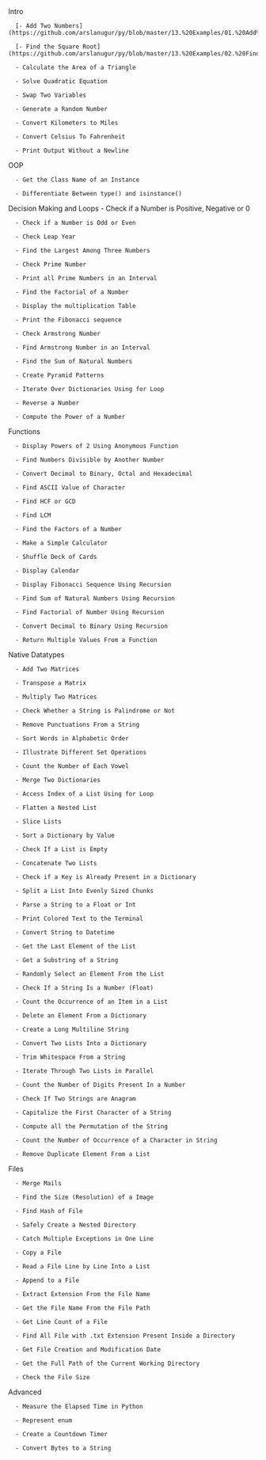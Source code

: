 Intro

      [- Add Two Numbers](https://github.com/arslanugur/py/blob/master/13.%20Examples/01.%20Add%20Two%20Numbers.py)
      
      [- Find the Square Root](https://github.com/arslanugur/py/blob/master/13.%20Examples/02.%20Find%20the%20Square%20Root.py)
      
      - Calculate the Area of a Triangle
      
      - Solve Quadratic Equation
      
      - Swap Two Variables
      
      - Generate a Random Number
      
      - Convert Kilometers to Miles
      
      - Convert Celsius To Fahrenheit
      
      - Print Output Without a Newline
      


OOP

      - Get the Class Name of an Instance
      
      - Differentiate Between type() and isinstance()


Decision Making and Loops
      - Check if a Number is Positive, Negative or 0
      
      - Check if a Number is Odd or Even
      
      - Check Leap Year
      
      - Find the Largest Among Three Numbers
      
      - Check Prime Number
      
      - Print all Prime Numbers in an Interval
      
      - Find the Factorial of a Number
      
      - Display the multiplication Table
      
      - Print the Fibonacci sequence
      
      - Check Armstrong Number
      
      - Find Armstrong Number in an Interval
      
      - Find the Sum of Natural Numbers
      
      - Create Pyramid Patterns
      
      - Iterate Over Dictionaries Using for Loop
      
      - Reverse a Number
      
      - Compute the Power of a Number
      


Functions

      - Display Powers of 2 Using Anonymous Function
      
      - Find Numbers Divisible by Another Number
      
      - Convert Decimal to Binary, Octal and Hexadecimal
      
      - Find ASCII Value of Character
      
      - Find HCF or GCD
      
      - Find LCM
      
      - Find the Factors of a Number
      
      - Make a Simple Calculator
      
      - Shuffle Deck of Cards
      
      - Display Calendar
      
      - Display Fibonacci Sequence Using Recursion
      
      - Find Sum of Natural Numbers Using Recursion
      
      - Find Factorial of Number Using Recursion
      
      - Convert Decimal to Binary Using Recursion
      
      - Return Multiple Values From a Function
      


Native Datatypes

      - Add Two Matrices
      
      - Transpose a Matrix
      
      - Multiply Two Matrices
      
      - Check Whether a String is Palindrome or Not
      
      - Remove Punctuations From a String
      
      - Sort Words in Alphabetic Order
      
      - Illustrate Different Set Operations
      
      - Count the Number of Each Vowel
      
      - Merge Two Dictionaries
      
      - Access Index of a List Using for Loop
      
      - Flatten a Nested List
      
      - Slice Lists
      
      - Sort a Dictionary by Value
      
      - Check If a List is Empty
      
      - Concatenate Two Lists
      
      - Check if a Key is Already Present in a Dictionary
      
      - Split a List Into Evenly Sized Chunks
      
      - Parse a String to a Float or Int
      
      - Print Colored Text to the Terminal
      
      - Convert String to Datetime
      
      - Get the Last Element of the List
      
      - Get a Substring of a String
      
      - Randomly Select an Element From the List
      
      - Check If a String Is a Number (Float)
      
      - Count the Occurrence of an Item in a List
      
      - Delete an Element From a Dictionary
      
      - Create a Long Multiline String
      
      - Convert Two Lists Into a Dictionary
      
      - Trim Whitespace From a String
      
      - Iterate Through Two Lists in Parallel
      
      - Count the Number of Digits Present In a Number
      
      - Check If Two Strings are Anagram
      
      - Capitalize the First Character of a String
      
      - Compute all the Permutation of the String
      
      - Count the Number of Occurrence of a Character in String
      
      - Remove Duplicate Element From a List
      


Files

      - Merge Mails
      
      - Find the Size (Resolution) of a Image
      
      - Find Hash of File
      
      - Safely Create a Nested Directory
      
      - Catch Multiple Exceptions in One Line
      
      - Copy a File
      
      - Read a File Line by Line Into a List
      
      - Append to a File
      
      - Extract Extension From the File Name
      
      - Get the File Name From the File Path
      
      - Get Line Count of a File
      
      - Find All File with .txt Extension Present Inside a Directory
      
      - Get File Creation and Modification Date
      
      - Get the Full Path of the Current Working Directory
      
      - Check the File Size
      


Advanced

      - Measure the Elapsed Time in Python
      
      - Represent enum
      
      - Create a Countdown Timer
      
      - Convert Bytes to a String
      



